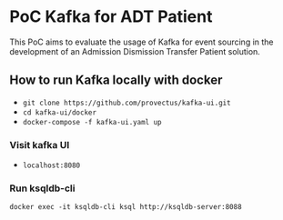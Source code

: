 # PoC Kafka for ADT Patient

This PoC aims to evaluate the usage of Kafka for event sourcing in the development of an Admission Dismission Transfer Patient solution.

## How to run Kafka locally with docker
- `git clone https://github.com/provectus/kafka-ui.git`
- `cd kafka-ui/docker`
- `docker-compose -f kafka-ui.yaml up`

### Visit kafka UI
- `localhost:8080`


### Run ksqldb-cli
`docker exec -it ksqldb-cli ksql http://ksqldb-server:8088`